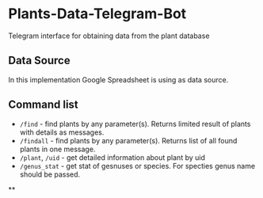 # Plants-Data-Telegram-Bot
Telegram interface for obtaining data from the plant database


## Data Source
In this implementation Google Spreadsheet is using as data source. 


## Command list

* `/find` - find plants by any parameter(s). Returns limited result of plants with details as messages. 
* `/findall` - find plants by any parameter(s). Returns list of all found plants in one message. 
* `/plant`, `/uid` -  get detailed information about plant by uid
* `/genus_stat` - get stat of gesnuses or species. For specties genus name should be passed. 

**